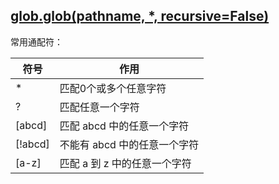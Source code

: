 
## [glob.glob(pathname, *, recursive=False)](https://docs.python.org/zh-cn/3/library/glob.html?highlight=glob#glob.glob)

常用通配符：

| 符号 | 作用 |
| --- | --- |
| * | 匹配0个或多个任意字符 |
| ? | 匹配任意一个字符 |
| [abcd] | 匹配 abcd 中的任意一个字符 |
| [!abcd] | 不能有 abcd 中的任意一个字符 |
| [a-z] | 匹配 a 到 z 中的任意一个字符 |
